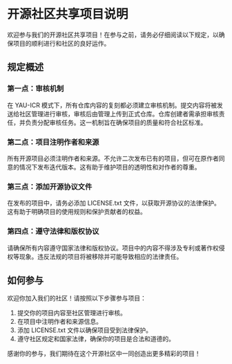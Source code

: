 # 开源社区共享项目说明

欢迎参与我们的开源社区共享项目！在参与之前，请务必仔细阅读以下规定，以确保项目的顺利进行和社区的良好运作。

## 规定概述

### 第一点：审核机制

在 YAU-ICR 模式下，所有仓库内容的复刻都必须建立审核机制。提交内容将被发送给社区管理进行审核，审核后由管理上传到正式仓库。仓库创建者需承担审核责任，并负责分配审核任务。这一机制旨在确保项目的质量和符合社区标准。

### 第二点：项目注明作者和来源

所有开源项目必须注明作者和来源。不允许二次发布已有的项目，但可在原作者同意的情况下发布迭代版本。这有助于维护项目的透明性和对作者的尊重。

### 第三点：添加开源协议文件

在发布的项目中，请务必添加 LICENSE.txt 文件，以获取开源协议的法律保护。这有助于明确项目的使用规则和保护贡献者的权益。

### 第四点：遵守法律和版权协议

请确保所有内容遵守国家法律和版权协议。项目中的内容不得涉及专利或著作权侵权等现象。违反法规的项目将被移除并可能导致相应的法律责任。

## 如何参与

欢迎你加入我们的社区！请按照以下步骤参与项目：

1. 提交你的项目内容至社区管理进行审核。
2. 在项目中注明作者和来源信息。
3. 添加 LICENSE.txt 文件以确保项目受到法律保护。
4. 遵守社区规定和国家法律，确保你的项目是合法和道德的。

感谢你的参与，我们期待在这个开源社区中一同创造出更多精彩的项目！

